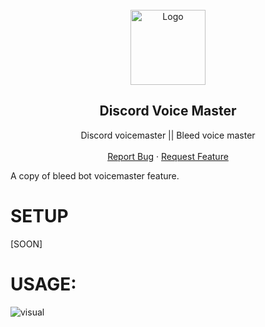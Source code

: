 <br/>
<div align="center">
  <a href="https://github.com/iLxlo/Discord-Voice-Master">
    <img src="https://upload.wikimedia.org/wikipedia/tr/c/c7/Discord_logo_new.svg" alt="Logo" width="120" height="120">
  </a>
  
  <h2 align="center">Discord Voice Master</h3>

  <p align="center">
    Discord voicemaster || Bleed voice master
    <br />
    <br />
    <a href="https://github.com/iLxlo/Discord-Voice-Master/issues">Report Bug</a>
    ·
    <a href="https://github.com/iLxlo/Discord-Voice-Master/issues">Request Feature</a>
  </p>
</div>

A copy of bleed bot voicemaster feature.

# SETUP
[SOON]

# USAGE:
![visual](./assets/Readme/visual.gif)

